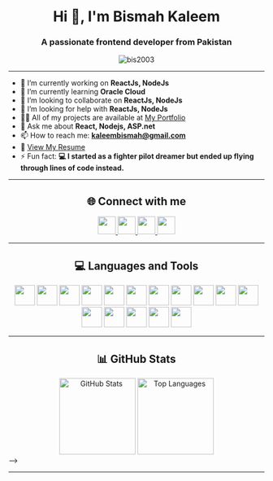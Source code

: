 <h1 align="center">Hi 👋, I'm Bismah Kaleem</h1>
<h3 align="center">A passionate frontend developer from Pakistan</h3>

<p align="center">
  <img src="https://komarev.com/ghpvc/?username=bis2003&label=Profile%20views&color=0e75b6&style=flat" alt="bis2003" />
</p>

---

- 🔭 I’m currently working on **ReactJs, NodeJs**
- 🌱 I’m currently learning **Oracle Cloud**
- 👯 I’m looking to collaborate on **ReactJs, NodeJs**
- 🤝 I’m looking for help with **ReactJs, NodeJs**
- 👨‍💻 All of my projects are available at [My Portfolio](https://unrivaled-cat-ab4898.netlify.app/)
- 💬 Ask me about **React, Nodejs, ASP.net**
- 📫 How to reach me: **kaleembismah@gmail.com**
- 📄 [View My Resume](https://unrivaled-cat-ab4898.netlify.app/resume.pdf)
- ⚡ Fun fact: **💻 I started as a fighter pilot dreamer but ended up flying through lines of code instead.**

---

<h2 align="center">🌐 Connect with me</h2>
<p align="center">
  <a href="https://www.linkedin.com/in/bismah-kaleem-89617730a/" target="_blank">
    <img src="https://img.shields.io/static/v1?message=LinkedIn&logo=linkedin&label=&color=0077B5&logoColor=white&labelColor=&style=for-the-badge" height="35" />
  </a>
  <a href="https://instagram.com/bismahkaleem" target="_blank">
    <img src="https://img.shields.io/static/v1?message=Instagram&logo=instagram&label=&color=E4405F&logoColor=white&labelColor=&style=for-the-badge" height="35" />
  </a>
  <a href="https://www.youtube.com/@neuralnonsense" target="_blank">
    <img src="https://img.shields.io/static/v1?message=YouTube&logo=youtube&label=&color=FF0000&logoColor=white&labelColor=&style=for-the-badge" height="35" />
  </a>
  <a href="mailto:kaleembismah@gmail.com" target="_blank">
    <img src="https://img.shields.io/static/v1?message=Gmail&logo=gmail&label=&color=D14836&logoColor=white&labelColor=&style=for-the-badge" height="35" />
  </a>
</p>

---

<h2 align="center">💻 Languages and Tools</h2>
<p align="center">
  <img src="https://cdn.jsdelivr.net/gh/devicons/devicon/icons/javascript/javascript-original.svg" height="40" width="40"/>
  <img src="https://cdn.jsdelivr.net/gh/devicons/devicon/icons/typescript/typescript-original.svg" height="40" width="40"/>
  <img src="https://cdn.jsdelivr.net/gh/devicons/devicon/icons/react/react-original.svg" height="40" width="40"/>
  <img src="https://cdn.jsdelivr.net/gh/devicons/devicon/icons/html5/html5-original.svg" height="40" width="40"/>
  <img src="https://cdn.jsdelivr.net/gh/devicons/devicon/icons/css3/css3-original.svg" height="40" width="40"/>
  <img src="https://cdn.jsdelivr.net/gh/devicons/devicon/icons/nodejs/nodejs-original.svg" height="40" width="40"/>
  <img src="https://cdn.jsdelivr.net/gh/devicons/devicon/icons/express/express-original.svg" height="40" width="40"/>
  <img src="https://cdn.jsdelivr.net/gh/devicons/devicon/icons/mongodb/mongodb-original.svg" height="40" width="40"/>
  <img src="https://cdn.jsdelivr.net/gh/devicons/devicon/icons/python/python-original.svg" height="40" width="40"/>
  <img src="https://cdn.jsdelivr.net/gh/devicons/devicon/icons/csharp/csharp-original.svg" height="40" width="40"/>
  <img src="https://cdn.jsdelivr.net/gh/devicons/devicon/icons/java/java-original.svg" height="40" width="40"/>
  <img src="https://cdn.jsdelivr.net/gh/devicons/devicon/icons/mysql/mysql-original-wordmark.svg" height="40" width="40"/>
  <img src="https://cdn.jsdelivr.net/gh/devicons/devicon/icons/git/git-original.svg" height="40" width="40"/>
  <img src="https://cdn.jsdelivr.net/gh/devicons/devicon/icons/tailwindcss/tailwindcss-plain.svg" height="40" width="40"/>
  <img src="https://cdn.jsdelivr.net/gh/devicons/devicon/icons/photoshop/photoshop-plain.svg" height="40" width="40"/>
  <img src="https://cdn.jsdelivr.net/gh/devicons/devicon/icons/figma/figma-original.svg" height="40" width="40"/>
</p>

---

<h2 align="center">📊 GitHub Stats</h2>
<div align="center">
  <img src="https://github-readme-stats.vercel.app/api?username=bis2003&show_icons=true&theme=dracula" height="150" alt="GitHub Stats" />
  <img src="https://github-readme-stats.vercel.app/api/top-langs?username=bis2003&layout=compact&theme=dracula" height="150" alt="Top Languages" />
</div>



<!-- <h2 align="center">🔥 Streak & Activity</h2>
<p align="center">
  <img src="https://github-readme-streak-stats.herokuapp.com/?user=bis2003&theme=dracula" alt="GitHub Streak" />
</p>

---

<!-- <h2 align="center">🐍 Contribution Snake</h2>
<p align="center">
  <img src="https://raw.githubusercontent.com/bis2003/bis2003/output/snake.svg" alt="Snake animation" />
</p> -->



<!-- <h2 align="center">🎨 Fun Touch</h2>
<p align="center">
  <img src="https://i.imgflip.com/65efzo.gif" height="150" alt="animated coder gif" />
</p> --> -->

---
